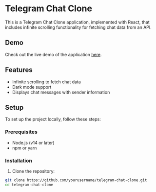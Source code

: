 # Telegram Chat Clone

This is a Telegram Chat Clone application, implemented with React, that includes infinite scrolling functionality for fetching chat data from an API.

## Demo

Check out the live demo of the application [here](https://telegram-chat-clone.vercel.app/).

## Features

- Infinite scrolling to fetch chat data
- Dark mode support
- Displays chat messages with sender information

## Setup

To set up the project locally, follow these steps:

### Prerequisites

- Node.js (v14 or later)
- npm or yarn

### Installation

1. Clone the repository:

```bash
git clone https://github.com/yourusername/telegram-chat-clone.git
cd telegram-chat-clone
